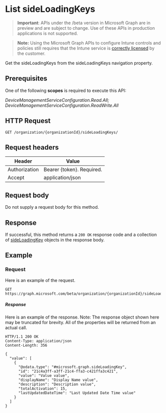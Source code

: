 ﻿# List sideLoadingKeys

> **Important**: APIs under the /beta version in Microsoft Graph are in preview and are subject to change. Use of these APIs in production applications is not supported.

> **Note:** Using the Microsoft Graph APIs to configure Intune controls and policies still requires that the Intune service is [correctly licensed](https://go.microsoft.com/fwlink/?linkid=839381) by the customer.

Get the sideLoadingKeys from the sideLoadingKeys navigation property.
## Prerequisites
One of the following **scopes** is required to execute this API:

*DeviceManagementServiceConfiguration.Read.All; DeviceManagementServiceConfiguration.ReadWrite.All*
## HTTP Request
<!-- {
  "blockType": "ignored"
}
-->
```http
GET /organization/{organizationId}/sideLoadingKeys/
```

## Request headers
|Header|Value|
|---|---|
|Authorization|Bearer {token}. Required.|
|Accept|application/json|

## Request body
Do not supply a request body for this method.

## Response
If successful, this method returns a `200 OK` response code and a collection of [sideLoadingKey](../resources/intune_onboarding_sideloadingkey.md) objects in the response body.

## Example
### Request
Here is an example of the request.
```http
GET https://graph.microsoft.com/beta/organization/{organizationId}/sideLoadingKeys/
```

##### Response

Here is an example of the response. Note: The response object shown here may be truncated for brevity. All of the properties will be returned from an actual call.
```http
HTTP/1.1 200 OK
Content-Type: application/json
Content-Length: 356

{
  "value": [
    {
      "@odata.type": "#microsoft.graph.sideLoadingKey",
      "id": "21c4a3ff-a3ff-21c4-ffa3-c421ffa3c421",
      "value": "Value value",
      "displayName": "Display Name value",
      "description": "Description value",
      "totalActivation": 15,
      "lastUpdatedDateTime": "Last Updated Date Time value"
    }
  ]
}
```



